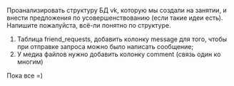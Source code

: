 Проанализировать структуру БД vk, которую мы создали на занятии, и внести предложения по усовершенствованию (если такие идеи есть). Напишите пожалуйста, всё-ли понятно по структуре.

1) Таблица friend_requests, добавить колонку message для того, чтобы при отправке запроса можно было написать сообщение;
2) У медиа файлов нужно добавить колонку comment  (связь один ко многим)

Пока все =)

